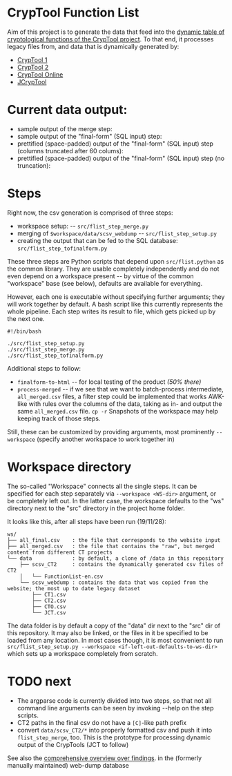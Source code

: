 # CrypTool Function List

Aim of this project is to generate the data that feed into the [dynamic table of cryptological functions of the CrypTool project](https://www.cryptool.org/en/ctp-documentation/functionvolume).
To that end, it processes legacy files from, and data that is dynamically generated by:

 - [CrypTool 1](https://www.cryptool.org/en/cryptool1)
 - [CrypTool 2](https://www.cryptool.org/en/cryptool2)
 - [CrypTool Online](https://www.cryptool.org/en/cryptool-online)
 - [JCrypTool](https://www.cryptool.org/en/jcryptool)

# Current data output:

- sample output of the merge step: [](misc_doc/output_19_11_28/regular_merged.csv)
- sample output of the "final-form" (SQL input) step: [](misc_doc/output_19_11_28/regular_final.csv)
- prettified (space-padded) output of the "final-form" (SQL input) step (columns truncated after 60 colums): [](misc_doc/output_19_11_28/pretty_final.csv)
- prettified (space-padded) output of the "final-form" (SQL input) step (no truncation): [](misc_doc/output_19_11_28/pretty_full_final.csv)

# Steps

Right now, the csv generation is comprised of three steps:

- workspace setup: --  `src/flist_step_merge.py`
- merging of `$workspace/data/scsv_webdump` -- `src/flist_step_setup.py`
- creating the output that can be fed to the SQL database: `src/flist_step_tofinalform.py`

These three steps are Python scripts that depend upon `src/flist.python` as the common library. They are usable completely independently and do not even depend on a workspace present -- by virtue of the common "workspace" base (see below), defaults are available for everything.

However, each one is executable without specifying further arguments; they will work together by default. A bash script like this currently represents the whole pipeline. Each step writes its result to file, which gets picked up by the next one.

```
#!/bin/bash

./src/flist_step_setup.py
./src/flist_step_merge.py
./src/flist_step_tofinalform.py
```

Additional steps to follow:

- `finalform-to-html` -- for local testing of the product *(50% there)*
- `process-merged` -- if we see that we want to batch-process intermediate, `all_merged.csv` files, a filter step could be implemented that works AWK-like with rules over the columns of the data, taking as in- and output the same `all_merged.csv` file. `cp -r` Snapshots of the workspace may help keeping track of those steps.

Still, these can be customized by providing arguments, most prominently `--workspace` (specify another workspace to work together in)

# Workspace directory

The so-called "Workspace" connects all the single steps. It can be specified for each step separately via `--workspace <WS-dir>` argument, or be completely left out. In the latter case, the workspace defaults to the "ws" directory next to the "src" directory in the project home folder.

It looks like this, after all steps have been run (19/11/28):

```
ws/
├── all_final.csv    : the file that corresponds to the website input
├── all_merged.csv   : the file that contains the "raw", but merged content from different CT projects
└── data             : by default, a clone of /data in this repository
    ├── scsv_CT2     : contains the dynamically generated csv files of CT2
    │   └── FunctionList-en.csv
    └── scsv_webdump : contains the data that was copied from the website; the most up to date legacy dataset
        ├── CT1.csv
        ├── CT2.csv
        ├── CTO.csv
        └── JCT.csv
```

The data folder is by default a copy of the "data" dir next to the "src" dir of this repository. It may also be linked, or the files in it be specified to be loaded from any location. In most cases though, it is most convenient to run `src/flist_step_setup.py --workspace <if-left-out-defaults-to-ws-dir>` which sets up a workspace completely from scratch.

# TODO next

- The argparse code is currently divided into two steps, so that not all command line arguments can be seen by invoking --help on the step scripts.
- CT2 paths in the final csv do not have a `[C]`-like path prefix
- convert `data/scsv_CT2/*` into properly formatted csv and push it into `flist_step_merge`, too. This is the prototype for processing dynamic output of the CrypTools (JCT to follow)

See also the [comprehensive overview over findings](todo.md). in the (formerly manually maintained) web-dump database
